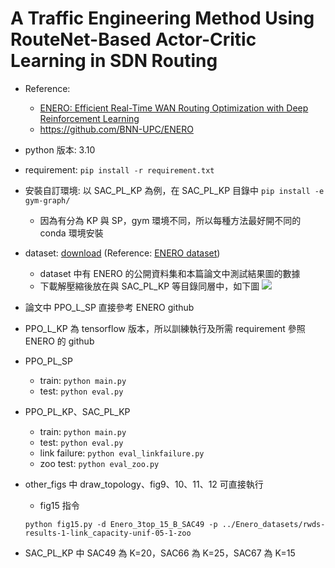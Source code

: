 # A Traffic Engineering Method Using RouteNet-Based Actor-Critic Learning in SDN Routing

- Reference:
    - [ENERO: Efficient Real-Time WAN Routing
Optimization with Deep Reinforcement Learning](https://arxiv.org/pdf/2109.10883.pdf)
    - https://github.com/BNN-UPC/ENERO
    
- python 版本: 3.10
- requirement: `pip install -r requirement.txt`
- 安裝自訂環境: 以 SAC_PL_KP 為例，在 SAC_PL_KP 目錄中 `pip install -e gym-graph/`
    - 因為有分為 KP 與 SP，gym 環境不同，所以每種方法最好開不同的 conda 環境安裝
- dataset: [download](https://drive.google.com/file/d/1I8txvqhQLfiRGfn1DqafeW7YLYwtfXOk/view?usp=sharing) (Reference: [ENERO dataset](https://drive.google.com/file/d/1gem-VQ5MY3L54B77XUYt-rTbemyKmaqs/view))
    - dataset 中有 ENERO 的公開資料集和本篇論文中測試結果圖的數據
    - 下載解壓縮後放在與 SAC_PL_KP 等目錄同層中，如下圖
    ![](https://hackmd.io/_uploads/rJfZUXR32.png)

- 論文中 PPO_L_SP 直接參考 ENERO github

- PPO_L_KP 為 tensorflow 版本，所以訓練執行及所需 requirement 參照 ENERO 的 github

- PPO_PL_SP
    - train: `python main.py`
    - test: `python eval.py`
- PPO_PL_KP、SAC_PL_KP
    - train: `python main.py`
    - test: `python eval.py`
    - link failure: `python eval_linkfailure.py`
    - zoo test: `python eval_zoo.py`
- other_figs 中 draw_topology、fig9、10、11、12 可直接執行
    - fig15 指令
    ```
    python fig15.py -d Enero_3top_15_B_SAC49 -p ../Enero_datasets/rwds-results-1-link_capacity-unif-05-1-zoo
    ```

- SAC_PL_KP 中 SAC49 為 K=20，SAC66 為 K=25，SAC67 為 K=15
